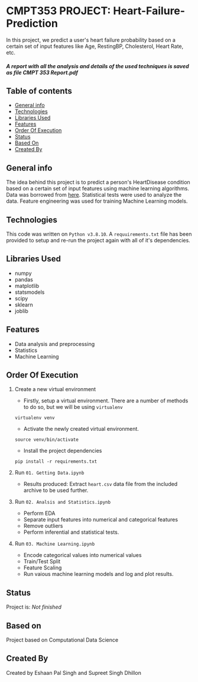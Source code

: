 # CMPT353 PROJECT: Heart-Failure-Prediction
In this project, we predict a user's heart failure probability based on a certain set of input features like Age, RestingBP, Cholesterol, Heart Rate, etc.

#### _A report with all the analysis and details of the used techniques is saved as file CMPT 353 Report.pdf_

## **Table of contents**
* [General info](#general-info)
* [Technologies](#technologies)
* [Libraries Used](#libraries-used)
* [Features](#features)
* [Order Of Execution](#order-of-execution)
* [Status](#status)
* [Based On](#based-on)
* [Created By](#created-by)

## General info
The idea behind this project is to predict a person's HeartDisease condition based on a certain set of input features using machine learning algorithms. Data was borrowed from [here](https://www.kaggle.com/datasets/fedesoriano/heart-failure-prediction). Statistical tests were used to analyze the data. Feature engineering was used for training Machine Learning models.

## Technologies
This code was written on `Python v3.8.10`. A `requuirements.txt` file has been provided to setup and re-run the project again with all of it's dependencies.

## Libraries Used
* numpy
* pandas
* matplotlib 
* statsmodels
* scipy 
* sklearn
* joblib

## Features
* Data analysis and preprocessing
* Statistics
* Machine Learning

## Order Of Execution

1) Create a new virtual environment
    * Firstly, setup a virtual environment. There are a number of methods to do so, but we will be using `virtualenv`

    ```
    virtualenv venv
    ```
    * Activate the newly created virtual environment.
    ```
    source venv/bin/activate
    ```
    * Install the project dependencies
    ```
    pip install -r requirements.txt
    ```
2) Run `01. Getting Data.ipynb` 
    * Results produced: Extract `heart.csv` data file from the included archive to be used further.
3) Run `02. Analsis and Statistics.ipynb`
    * Perform EDA
    * Separate input features into numerical and categorical features
    * Remove outliers
    * Perform inferential and statistical tests.
4) Run `03. Machine Learning.ipynb`
    * Encode categorical values into numerical values
    * Train/Test Split
    * Feature Scaling
    * Run vaious machine learning models and log and plot results.

## Status
Project is:  _Not finished_

## Based on
Project based on Computational Data Science

## Created By
Created by Eshaan Pal Singh and Supreet Singh Dhillon